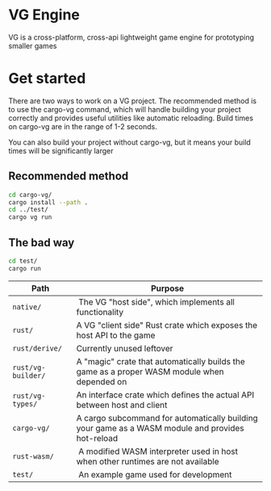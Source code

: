 # VG Engine

VG is a cross-platform, cross-api lightweight game engine for prototyping smaller games

# Get started

There are two ways to work on a VG project. The recommended method is to use the cargo-vg command, which will handle building your project correctly and provides useful utilities like automatic reloading. Build times on cargo-vg are in the range of 1-2 seconds.

You can also build your project without cargo-vg, but it means your build times will be significantly larger

## Recommended method
```bash
cd cargo-vg/
cargo install --path .
cd ../test/
cargo vg run
```

## The bad way
```bash
cd test/
cargo run
```

Path | Purpose
-----|--------
`native/` | The VG "host side", which implements all functionality
`rust/` | A VG "client side" Rust crate which exposes the host API to the game
`rust/derive/` | Currently unused leftover
`rust/vg-builder/` | A "magic" crate that automatically builds the game as a proper WASM module when depended on
`rust/vg-types/` | An interface crate which defines the actual API between host and client
`cargo-vg/` | A cargo subcommand for automatically building your game as a WASM module and provides hot-reload
`rust-wasm/` | A modified WASM interpreter used in host when other runtimes are not available
`test/` | An example game used for development
